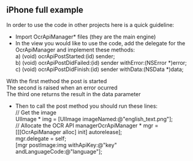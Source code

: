 iPhone full example
---------------

In order to use the code in other projects here is a quick guideline:

- Import OcrApiManager* files (they are the main engine)
- In the view you would like to use the code, add the delegate for the OcrApiManager and implement these methods:  
a) (void) ocrApiPostStarted:(id) sender;  
b) (void) ocrApiPostDidFailed:(id) sender withError:(NSError *)error;  
c) (void) ocrApiPostDidFinish:(id) sender withData:(NSData *)data;  

With the first method the post is started  
The second is raised when an error ocurred  
The third one returns the result in the data parameter

- Then to call the post method you should run these lines:  
    // Get the image  
    UIImage * img = [UIImage imageNamed:@"english_text.png"];  
    // Allocate the OCR API managerOcrApiManager * mgr = [[[OcrApiManager alloc] init] autorelease];  
    mgr.delegate = self;  
    [mgr postImage:img withApiKey:@"key" andLanguageCode:@"language"];  





